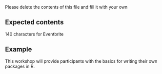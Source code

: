 Please delete the contents of this file and fill it with your own

## Expected contents

140 characters for Eventbrite

## Example

This workshop will provide participants with the basics for writing their own packages in R.